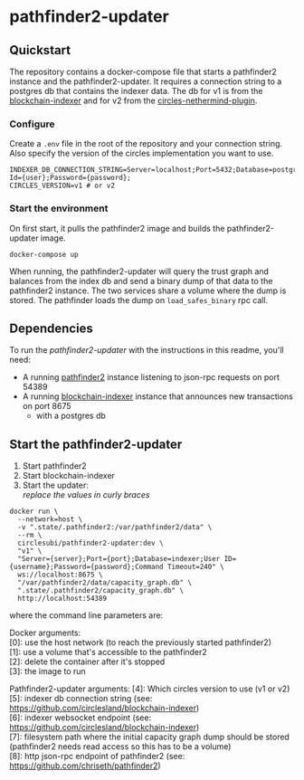 # pathfinder2-updater

## Quickstart

The repository contains a docker-compose file that starts a pathfinder2 instance and the pathfinder2-updater.
It requires a connection string to a postgres db that contains the indexer data.
The db for v1 is from the [blockchain-indexer](https://github.com/CirclesUBI/blockchain-indexer) and for v2 from
the [circles-nethermind-plugin](https://github.com/CirclesUBI/circles-nethermind-plugin).

### Configure

Create a `.env` file in the root of the repository and your connection string.
Also specify the version of the circles implementation you want to use.

```
INDEXER_DB_CONNECTION_STRING=Server=localhost;Port=5432;Database=postgres;User Id={user};Password={password};
CIRCLES_VERSION=v1 # or v2
```

### Start the environment

On first start, it pulls the pathfinder2 image and builds the pathfinder2-updater image.

```shell
docker-compose up
```

When running, the pathfinder2-updater will query the trust graph and balances from the index db and send
a binary dump of that data to the pathfinder2 instance. The two services share a volume where the dump is stored.
The pathfinder loads the dump on `load_safes_binary` rpc call.

## Dependencies

To run the _pathfinder2-updater_ with the instructions in this readme, you'll need:

* A running [pathfinder2](https://github.com/chriseth/pathfinder2#using-the-server) instance listening to json-rpc
  requests on port 54389
* A running [blockchain-indexer](https://github.com/circlesland/blockchain-indexer) instance that announces new
  transactions on port 8675
    * with a postgres db

## Start the pathfinder2-updater

1) Start pathfinder2
2) Start blockchain-indexer
3) Start the updater:  
   _replace the values in curly braces_

```shell
docker run \
  --network=host \
  -v ".state/.pathfinder2:/var/pathfinder2/data" \
  --rm \
  circlesubi/pathfinder2-updater:dev \
  "v1" \
  "Server={server};Port={port};Database=indexer;User ID={username};Password={password};Command Timeout=240" \
  ws://localhost:8675 \
  "/var/pathfinder2/data/capacity_graph.db" \
  ".state/.pathfinder2/capacity_graph.db" \
  http://localhost:54389
```

where the command line parameters are:

Docker arguments:  
[0]: use the host network (to reach the previously started pathfinder2)  
[1]: use a volume that's accessible to the pathfinder2  
[2]: delete the container after it's stopped  
[3]: the image to run

Pathfinder2-updater arguments:
[4]: Which circles version to use (v1 or v2)
[5]: indexer db connection string (see: https://github.com/circlesland/blockchain-indexer)    
[6]: indexer websocket endpoint (see: https://github.com/circlesland/blockchain-indexer)  
[7]: filesystem path where the initial capacity graph dump should be stored (pathfinder2 needs read access so this has
to be a volume)    
[8]: http json-rpc endpoint of pathfinder2 (see: https://github.com/chriseth/pathfinder2)
